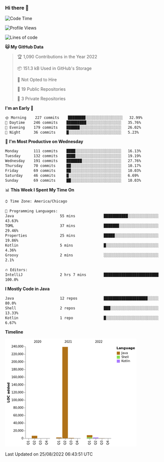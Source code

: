 ### Hi there 👋


<!--START_SECTION:waka-->
![Code Time](http://img.shields.io/badge/Code%20Time-2%2C465%20hrs%2053%20mins-blue)

![Profile Views](http://img.shields.io/badge/Profile%20Views-1-blue)

![Lines of code](https://img.shields.io/badge/From%20Hello%20World%20I%27ve%20Written-259%20Thousand%20lines%20of%20code-blue)

**🐱 My GitHub Data** 

> 🏆 1,090 Contributions in the Year 2022
 > 
> 📦 151.3 kB Used in GitHub's Storage 
 > 
> 🚫 Not Opted to Hire
 > 
> 📜 19 Public Repositories 
 > 
> 🔑 3 Private Repositories  
 > 
**I'm an Early 🐤** 

```text
🌞 Morning    227 commits    ████████░░░░░░░░░░░░░░░░░   32.99% 
🌆 Daytime    246 commits    █████████░░░░░░░░░░░░░░░░   35.76% 
🌃 Evening    179 commits    ██████░░░░░░░░░░░░░░░░░░░   26.02% 
🌙 Night      36 commits     █░░░░░░░░░░░░░░░░░░░░░░░░   5.23%

```
📅 **I'm Most Productive on Wednesday** 

```text
Monday       111 commits    ████░░░░░░░░░░░░░░░░░░░░░   16.13% 
Tuesday      132 commits    ████░░░░░░░░░░░░░░░░░░░░░   19.19% 
Wednesday    191 commits    ███████░░░░░░░░░░░░░░░░░░   27.76% 
Thursday     70 commits     ██░░░░░░░░░░░░░░░░░░░░░░░   10.17% 
Friday       69 commits     ██░░░░░░░░░░░░░░░░░░░░░░░   10.03% 
Saturday     46 commits     █░░░░░░░░░░░░░░░░░░░░░░░░   6.69% 
Sunday       69 commits     ██░░░░░░░░░░░░░░░░░░░░░░░   10.03%

```


📊 **This Week I Spent My Time On** 

```text
⌚︎ Time Zone: America/Chicago

💬 Programming Languages: 
Java                     55 mins             ███████████░░░░░░░░░░░░░░   43.63% 
TOML                     37 mins             ███████░░░░░░░░░░░░░░░░░░   29.46% 
Properties               25 mins             █████░░░░░░░░░░░░░░░░░░░░   19.86% 
Kotlin                   5 mins              █░░░░░░░░░░░░░░░░░░░░░░░░   4.36% 
Groovy                   2 mins              ░░░░░░░░░░░░░░░░░░░░░░░░░   2.1%

🔥 Editors: 
IntelliJ                 2 hrs 7 mins        █████████████████████████   100.0%

```

**I Mostly Code in Java** 

```text
Java                     12 repos            ████████████████████░░░░░   80.0% 
Shell                    2 repos             ███░░░░░░░░░░░░░░░░░░░░░░   13.33% 
Kotlin                   1 repo              █░░░░░░░░░░░░░░░░░░░░░░░░   6.67%

```


**Timeline**

![Chart not found](https://raw.githubusercontent.com/powercasgamer/powercasgamer/master/charts/bar_graph.png) 


 Last Updated on 25/08/2022 06:43:51 UTC
<!--END_SECTION:waka-->
